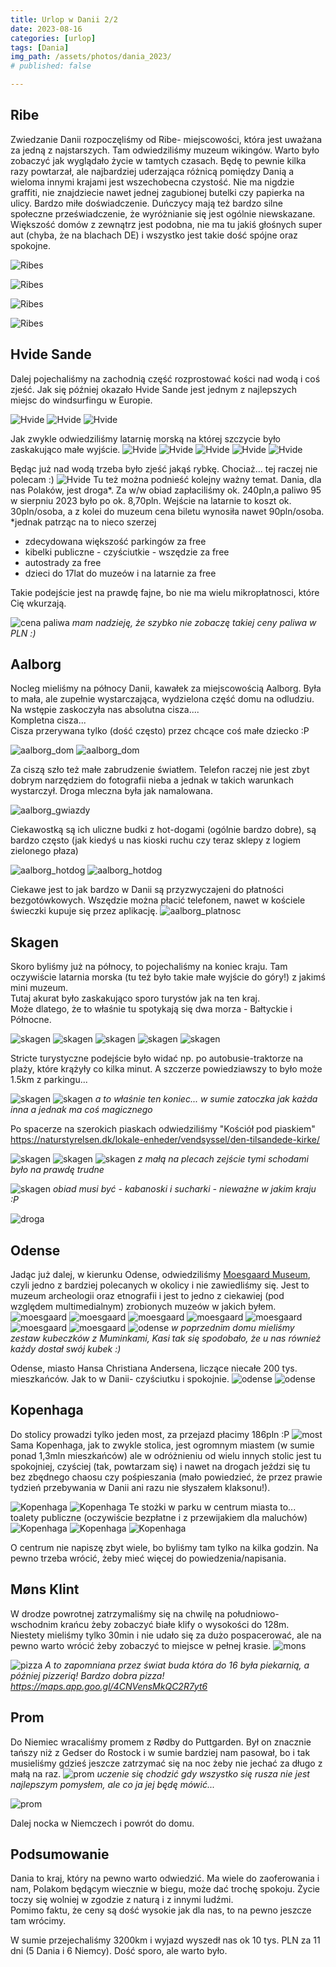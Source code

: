 ```yaml
---
title: Urlop w Danii 2/2
date: 2023-08-16
categories: [urlop]
tags: [Dania]
img_path: /assets/photos/dania_2023/
# published: false

---
```



## Ribe

Zwiedzanie Danii rozpoczęliśmy od Ribe- miejscowości, która jest uważana za jedną z najstarszych. Tam odwiedziliśmy muzeum wikingów. Warto było zobaczyć jak wyglądało życie w tamtych czasach. 
Będę to pewnie kilka razy powtarzał, ale najbardziej uderzająca różnicą pomiędzy Danią a wieloma innymi krajami jest wszechobecna czystość. Nie ma nigdzie graffiti, nie znajdziecie nawet jednej zagubionej butelki czy papierka na ulicy. Bardzo miłe doświadczenie.
Duńczycy mają też bardzo silne społeczne przeświadczenie, że wyróżnianie się jest ogólnie niewskazane. Większość domów z zewnątrz jest podobna, nie ma tu jakiś głośnych super aut (chyba, że na blachach DE) i wszystko jest takie dość spójne oraz spokojne.

![Ribes](ribes_1.jpeg)

![Ribes](ribe_4.jpeg)

![Ribes](ribe_2.jpeg)

![Ribes](ribe_3.jpeg)


## Hvide Sande
Dalej pojechaliśmy na zachodnią część rozprostować kości nad wodą i coś zjeść.
Jak się później okazało Hvide Sande jest jednym z najlepszych miejsc do windsurfingu w Europie.

![Hvide](hvide_2.png)
![Hvide](hvide_1.jpeg)
![Hvide](hvide_3.jpeg)

Jak zwykle odwiedziliśmy latarnię morską na której szczycie było zaskakująco małe wyjście.
![Hvide](hvide_5.jpeg)
![Hvide](hvide_4.jpeg)
![Hvide](hvide_7.jpeg)
![Hvide](hvide_8.jpeg)
![Hvide](hvide_6.jpeg)

Będąc już nad wodą trzeba było zjeść jakąś rybkę. Chociaż... tej raczej nie polecam :)
![Hvide](hvide_obiad.jpeg)
Tu też można podnieść kolejny ważny temat. Dania, dla nas Polaków, jest droga*. Za w/w obiad zapłaciliśmy ok. 240pln,a paliwo 95 w sierpniu 2023 było po ok. 8,70pln. Wejście na latarnie to koszt ok. 30pln/osoba, a z kolei do muzeum cena biletu wynosiła nawet 90pln/osoba.  
*jednak patrząc na to nieco szerzej 

- zdecydowana większość parkingów za free
- kibelki publiczne - czyściutkie - wszędzie za free
- autostrady za free
- dzieci do 17lat do muzeów i na latarnie za free  
  
Takie podejście jest na prawdę fajne, bo nie ma wielu mikropłatnosci, które Cię wkurzają.

![cena paliwa](dania_paliwo.jpeg)
*mam nadzieję, że szybko nie zobaczę takiej ceny paliwa w PLN :)*
  
## Aalborg

Nocleg mieliśmy na północy Danii, kawałek za miejscowością Aalborg. Była to mała, ale zupełnie wystarczająca, wydzielona część domu na odludziu. Na wstępie zaskoczyła nas absolutna cisza....  
Kompletna cisza...  
Cisza przerywana tylko (dość często) przez chcące coś małe dziecko :P  
  

![aalborg_dom](aalborg_dom.jpeg)
![aalborg_dom](aalborg_dom1.jpeg)

Za ciszą szło też małe zabrudzenie światłem. Telefon raczej nie jest zbyt dobrym narzędziem do fotografii nieba a jednak w takich warunkach wystarczył. Droga mleczna była jak namalowana.

![aalborg_gwiazdy](aalborg_gwiazdy.jpeg)
  
Ciekawostką są ich uliczne budki z hot-dogami (ogólnie bardzo dobre), są bardzo często (jak kiedyś u nas kioski ruchu czy teraz sklepy z logiem zielonego płaza)  

![aalborg_hotdog](hotdog_1.jpg)
![aalborg_hotdog](hotdog_2.jpg)  
  


Ciekawe jest to jak bardzo w Danii są przyzwyczajeni do płatności bezgotówkowych. Wszędzie można płacić telefonem, nawet w kościele świeczki kupuje się przez aplikację.
![aalborg_platnosc](swieczki.jpg)


  
## Skagen

Skoro byliśmy już na północy, to pojechaliśmy na koniec kraju. Tam oczywiście latarnia morska (tu też było takie małe wyjście do góry!) z jakimś mini muzeum.  
Tutaj akurat było zaskakująco sporo turystów jak na ten kraj.  
Może dlatego, że to właśnie tu spotykają się dwa morza - Bałtyckie i Północne.


![skagen](skagen_maps.jpeg)
![skagen](skagen_ptak.jpeg)
![skagen](skagen_latarnia1.jpeg)
![skagen](skagen_latarnia2.jpeg)
![skagen](skagen_latarnia3.jpeg)  

Stricte turystyczne podejście było widać np. po autobusie-traktorze na plaży, które krążyły co kilka minut. A szczerze powiedziawszy to było może 1.5km z parkingu...  




![skagen](skagen_traktor.jpeg)
![skagen](skagen_cypel.jpeg)
*a to właśnie ten koniec... w sumie zatoczka jak każda inna a jednak ma coś magicznego*

Po spacerze na szerokich piaskach odwiedziliśmy "Kościół pod piaskiem" <https://naturstyrelsen.dk/lokale-enheder/vendsyssel/den-tilsandede-kirke/> 


![skagen](skagen_kosciol.jpeg)
![skagen](skagen_kosciol1.jpeg)
![skagen](skagen_kosciol2.jpeg)
*z małą na plecach zejście tymi schodami było na prawdę trudne*

![skagen](skagen_piknik.jpeg)
*obiad musi być - kabanoski i sucharki - nieważne w jakim kraju :P*

![droga](droga.jpeg)
## Odense

Jadąc już dalej, w kierunku Odense, odwiedziliśmy [Moesgaard Museum](https://www.moesgaardmuseum.dk/), czyli jedno z bardziej polecanych w okolicy i nie zawiedliśmy się. Jest to muzeum archeologii oraz etnografii i jest to jedno z ciekawiej (pod względem multimedialnym) zrobionych muzeów w jakich byłem. 
![moesgaard](moesgaard_1.jpeg)
![moesgaard](moesgaard_7.jpeg)
![moesgaard](moesgaard_5.jpeg)
![moesgaard](moesgaard_2.jpeg)
![moesgaard](moesgaard_6.jpeg)
![moesgaard](moesgaard_3.jpeg)
![moesgaard](moesgaard_4.jpeg)
![odense](odense_kubek.jpeg)
*w poprzednim domu mieliśmy zestaw kubeczków z Muminkami, Kasi tak się spodobało, że u nas również każdy dostał swój kubek :)*
  
Odense, miasto Hansa Christiana Andersena, liczące niecałe 200 tys. mieszkańców. Jak to w Danii- czyściutku i spokojnie. 
![odense](odense_1.jpeg)
![odense](odense_2.jpeg)

## Kopenhaga
Do stolicy prowadzi tylko jeden most, za przejazd płacimy 186pln :P
![most](most.jpeg)
Sama Kopenhaga, jak to zwykle stolica, jest ogromnym miastem (w sumie ponad 1,3mln mieszkańców) ale w odróżnieniu od wielu innych stolic jest tu spokojniej, czyściej (tak, powtarzam się) i nawet na drogach jeździ się tu bez zbędnego chaosu czy pośpieszania (mało powiedzieć, że przez prawie tydzień przebywania w Danii ani razu nie słyszałem klaksonu!).
  
![Kopenhaga](Kopenhaga_1.jpeg)
![Kopenhaga](Kopenhaga_2.jpeg) 
Te stożki w parku w centrum miasta to... toalety publiczne (oczywiście bezpłatne i z przewijakiem dla maluchów)
![Kopenhaga](Kopenhaga_3.jpeg)
![Kopenhaga](Kopenhaga_4.jpeg)
![Kopenhaga](Kopenhaga_5.jpeg)
  
O centrum nie napiszę zbyt wiele, bo byliśmy tam tylko na kilka godzin. Na pewno trzeba wrócić, żeby mieć więcej do powiedzenia/napisania.


## Møns Klint

W drodze powrotnej zatrzymaliśmy się na chwilę na południowo-wschodnim krańcu żeby zobaczyć białe klify o wysokości do 128m. Niestety mieliśmy tylko  30min i nie udało się za dużo pospacerować, ale na pewno warto wrócić żeby zobaczyć to miejsce w pełnej krasie. 
![mons](mons.jpg)  

![pizza](pizza.jpg)
*A to zapomniana przez świat buda która do 16 była piekarnią, a później pizzerią! Bardzo dobra pizza! <https://maps.app.goo.gl/4CNVensMkQC2R7yt6>*


## Prom

Do Niemiec wracaliśmy promem z Rødby do Puttgarden. Był on znacznie tańszy niż z Gedser do Rostock i w sumie bardziej nam pasował, bo i tak musieliśmy gdzieś jeszcze zatrzymać się na noc żeby nie jechać za długo z małą na raz.
![prom](prom_1.jpg)
*uczenie się chodzić gdy wszystko się rusza nie jest najlepszym pomysłem, ale co ja jej będę mówić...*  

![prom](prom.jpg)

Dalej nocka w Niemczech i powrót do domu.
## Podsumowanie

Dania to kraj, który na pewno warto odwiedzić. Ma wiele do zaoferowania i nam, Polakom będącym wiecznie w biegu, może dać trochę spokoju. Życie toczy się wolniej w zgodzie z naturą i z innymi ludźmi.  
Pomimo faktu, że ceny są dość wysokie jak dla nas, to na pewno jeszcze tam wrócimy.
  
W sumie przejechaliśmy 3200km i wyjazd wyszedł nas ok 10 tys. PLN za 11 dni (5 Dania i 6 Niemcy). Dość sporo, ale warto było. 
